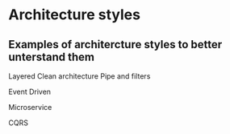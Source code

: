 # Architecture styles
## Examples of architercture styles to better unterstand them


Layered
Clean architecture
Pipe and filters

Event Driven

Microservice

CQRS
